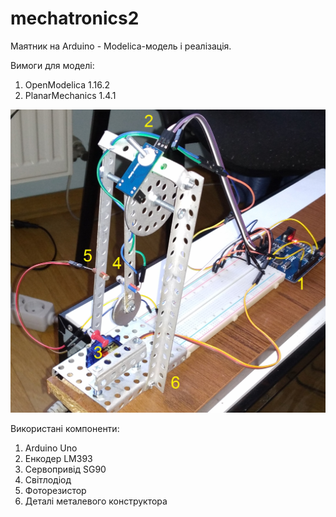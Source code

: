 # mechatronics2
Маятник на Arduino - Modelica-модель і реалізація.

Вимоги для моделі:

1. OpenModelica 1.16.2
2. PlanarMechanics 1.4.1

![picture](IMG_20210426_193028_cr.jpg)

Використані компоненти:

1. Arduino Uno
2. Енкодер LM393
3. Сервопривід SG90
4. Світлодіод
5. Фоторезистор
6. Деталі металевого конструктора
